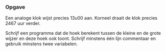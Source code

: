 ### Opgave

Een analoge klok wijst precies 13u00 aan. Korneel draait de klok precies 2467 uur verder.

Schrijf een programma dat de hoek berekent tussen de kleine en de grote wijzer en deze hoek ook toont. Schrijf minstens één lijn commentaar en gebruik minstens twee variabelen.
